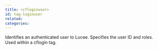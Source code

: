 ```yaml
---
title: <cfloginuser>
id: tag-loginuser
related:
categories:
---
```


Identifies an authenticated user to Lucee. Specifies the user ID and roles. Used within a cflogin tag.
